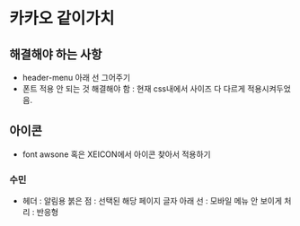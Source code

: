 # 카카오 같이가치

## 해결해야 하는 사항

- header-menu 아래 선 그어주기
- 폰트 적용 안 되는 것 해결해야 함
  : 현재 css내에서 사이즈 다 다르게 적용시켜두었음.

## 아이콘

- font awsone 혹은 XEICON에서 아이콘 찾아서 적용하기

### 수민

- 헤더
  : 알림용 붉은 점
  : 선택된 해당 페이지 글자 아래 선
  : 모바일 메뉴 안 보이게 처리
  : 반응형
